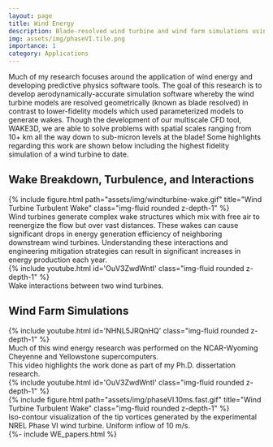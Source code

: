 ```yaml
---
layout: page
title: Wind Energy
description: Blade-resolved wind turbine and wind farm simulations using WAKE3D.
img: assets/img/phaseVI.tile.png
importance: 1
category: Applications
---
```


Much of my research focuses around the application of wind energy and developing predictive physics software tools.
The goal of this research is to develop aerodynamically-accurate simulation software whereby the wind turbine models 
are resolved geometrically (known as blade resolved) in contrast to lower-fidelity models which used parameterized models 
to generate wakes. Though the development of our multiscale CFD tool, WAKE3D, we are able to solve problems with spatial scales 
ranging from 10+ km all the way down to sub-micron levels at the blade! Some highlights regarding this work are shown below 
including the highest fidelity simulation of a wind turbine to date.

<h2>Wake Breakdown, Turbulence, and Interactions</h2>
<div class="row">
    <div class="col-sm mt-3 mt-md-0">
        {% include figure.html path="assets/img/windturbine-wake.gif" title="Wind Turbine Turbulent Wake" class="img-fluid rounded z-depth-1" %}
    </div>
</div>
Wind turbines generate complex wake structures which mix with free air to reenergize the flow but over vast distances. 
These wakes can cause significant drops in energy generation efficiency of neighboring downstream wind turbines. 
Understanding these interactions and engineering mitigation strategies can result in significant increases in energy production each year.

<div class="row">
    <div class="col-sm-mt-3 mt-md-0" >
        {% include youtube.html id='OuV3ZwdWntI' class="img-fluid rounded z-depth-1" %}
    </div>
</div>
<div class="caption">
    Wake interactions between two wind turbines.
</div>

<h2>Wind Farm Simulations</h2>
<div class="row">
    <div class="col-sm mt-3 mt-md-0">
        {% include youtube.html id='NHNL5JRQnHQ' class="img-fluid rounded z-depth-1" %}
    </div>
</div>
<div class="caption">
    Much of this wind energy research was performed on the NCAR-Wyoming Cheyenne and Yellowstone supercomputers. <br/>
    This video highlights the work done as part of my Ph.D. dissertation research.
</div>


<div class="row">
    <div class="col-sm-mt-3 mt-md-0" >
        {% include youtube.html id='OuV3ZwdWntI' class="img-fluid rounded z-depth-1" %}
    </div>
</div>

<div class="row">
    <div class="col-sm mt-3 mt-md-0">
        {% include figure.html path="assets/img/phaseVI.10ms.fast.gif" title="Wind Turbine Turbulent Wake" class="img-fluid rounded z-depth-1" %}
    </div>
</div>
<div class="caption">
    Iso-contour visualization of the tip vortices generated by the experimental NREL Phase VI wind turbine. Uniform inflow of 10 m/s.
</div>

<article>
    {%- include WE_papers.html %}
</article>
